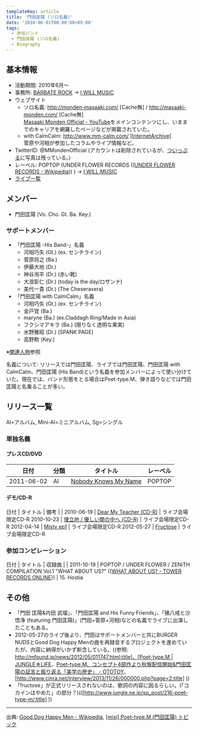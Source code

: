 ```yaml
---
templateKey: article
title: '門田匡陽 (ソロ名義)'
date: '2010-06-01T00:00:00+09:00'
tags:
  - 参加バンド
  - 門田匡陽 (ソロ名義)
  - Biography
---
```

## 基本情報

* 活動期間: 2010年6月～
* 事務所: [BARBATE ROCK](http://barbaterock.com/BarbateRock.html) → [I WILL MUSIC](http://www.iwill-music.co.jp/)
* ウェブサイト
  * ソロ名義: http://monden-masaaki.com/ [Cache無] / http://masaaki-monden.com/ [Cache無]<br>
    [Masaaki Monden Official - YouTube](https://www.youtube.com/user/MMondenOfficial)をメインコンテンツにし、いままでのキャリアを網羅したページなどが掲載されていた。
  * with CalmCalm: http://www.mm-calm.com/ [[InternetArchive]](http://wayback.archive.org/web/20120414223739/http://www.mm-calm.com/)<br>
    菅原や河相が参加したコラムやライブ情報など。
* TwitterID: @MMondenOfficial (アカウントは削除されているが、[ついっぷる](http://p.twipple.jp/user/MMondenOfficial)に写真は残っている。)
* レーベル: POPTOP (UNDER FLOWER RECORDS (([UNDER FLOWER RECORDS - Wikipedia](https://ja.wikipedia.org/wiki/UNDER_FLOWER_RECORDS))) ) → [I WILL MUSIC](http://www.iwill-music.co.jp/)
* [ライブ一覧](/articles/live%3Asolo)

## メンバー

* 門田匡陽 (Vo. Cho. Gt. Ba. Key.)

### サポートメンバー

* 「門田匡陽 -His Band-」名義
  * 河相巧矢 (Gt.) (ex. センチライン)
  * 菅原将之 (Ba.)
  * 伊藤大地 (Dr.)
  * 神谷洵平 (Dr.) (赤い靴)
  * 大浪彰仁 (Dr.) (today is the day/ロザンナ)
  * 美代一貴 (Dr.) (The Cheserasera)
* 「門田匡陽 with CalmCalm」名義
  * 河相巧矢 (Gt.) (ex. センチライン)
  * 金戸覚 (Ba.)
  * maryne (Ba.) (ex.Claddagh Ring/Made in Asia)
  * フクシマアキラ (Ba.) (限りなく透明な果実)
  * 水野雅昭 (Dr.) (SPANK PAGE)
  * 高野勲 (Key.)

※[関連人物](/articles/2016-03-10-000000)参照

名義について: リリースでは門田匡陽、ライブでは門田匡陽、門田匡陽 with CalmCalm、門田匡陽 (His Band)という名義を参加メンバーによって使い分けていた。現在では、バンド形態をとる場合はPoet-type.M、弾き語りなどでは門田匡陽と名乗ることが多い。

## リリース一覧

Al=アルバム, Mini-Al=ミニアルバム, Sg=シングル

### 単独名義

#### プレスCD/DVD

日付 | 分類 | タイトル | レーベル
-|-|-|- 
2011-06-02 | Al | [Nobody Knows My Name](/articles/2011-06-02-000000) | POPTOP

#### デモ/CD-R

日付 | タイトル | 備考
 | |
2010-06-19 | [Dear My Teacher (CD-R)](/articles/2010-07-25-000000_1) | ライブ会場限定CD-R
2010-10-23 | [埋立地 / 優しい闇の中へ (CD-R)](/articles/2010-10-23-000001) | ライブ会場限定CD-R
2012-04-14 | [Misty ep1](/articles/2012-04-14-000001) | ライブ会場限定CD-R
2012-05-27 | [Fructose](/articles/2012-05-27-000001) | ライブ会場限定CD-R

### 参加コンピレーション

日付 | タイトル | 収録曲
 | | 
2011-10-19 | POPTOP / UNDER FLOWER / ZENiTH COMPILATION Vol.1 "WHAT ABOUT US?" (([WHAT ABOUT US? - TOWER RECORDS ONLINE](http://tower.jp/item/2972258/WHAT-ABOUT-US-))) | 15. Hostia

## その他

* 「門田 匡陽&内田 武瑠」、「門田匡陽 and His Funny Friends」、「猪八戒と沙悟浄 (featuring 門田匡陽)」(門田+菅原+河相)などの名義でライブに出演したこともある。
* 2012-05-27のライブ後より、門田はサポートメンバーと共にBURGER NUDSとGood Dog Happy Menの曲を再録音するプロジェクトを進めていたが、内容に納得がいかず断念している。((参照: [http://mfound.jp/news/2012/05/011747.html:title]、[Poet-type.M | JUNGLE☆LIFE](http://www.jungle.ne.jp/sp_post/poet-type-m/)、[Poet-type.M、コンセプト4部作より秋盤配信開始&門田匡陽の証言と振り返る「美学の歴史」 - OTOTOY](http://ototoy.jp/feature/20151021)、[http://www.cinra.net/interview/2013/11/26/000000.php?page=2:title] ))
* 「fructose」が正式リリースされないのは、歌詞の内容に因るらしい。(「コカインはやめた」の部分？)(([http://www.jungle.ne.jp/sp_post/216-poet-type-m/:title] ))

---

出典: [Good Dog Happy Men - Wikipedia](https://ja.wikipedia.org/wiki/Good_Dog_Happy_Men), [[mixi] Poet-type.M (門田匡陽) トピック](http://mixi.jp/view_bbs.pl?id=831913&comm_id=92132&page=all)
